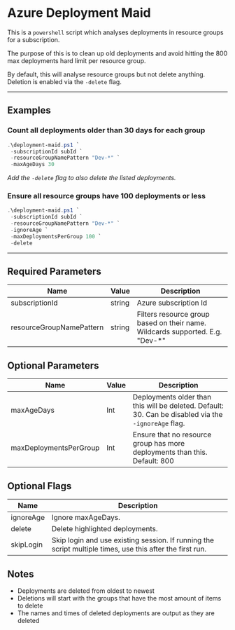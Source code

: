 # Azure Deployment Maid

This is a ```powershell``` script which analyses deployments in resource groups for a subscription.

The purpose of this is to clean up old deployments and avoid hitting the 800 max deployments hard limit per resource group.

By default, this will analyse resource groups but not delete anything. Deletion is enabled via the ```-delete``` flag.

---

## Examples
### Count all deployments older than 30 days for each group

```powershell
.\deployment-maid.ps1 `
 -subscriptionId subId `
 -resourceGroupNamePattern "Dev-*" `
 -maxAgeDays 30
```

_Add the ```-delete``` flag to also delete the listed deployments._

### Ensure all resource groups have 100 deployments or less
```powershell
.\deployment-maid.ps1 `
 -subscriptionId subId `
 -resourceGroupNamePattern "Dev-*" `
 -ignoreAge `
 -maxDeploymentsPerGroup 100 `
 -delete
```

---

## Required Parameters

| Name           | Value | Description |
| -------------- | ----- | ----------- |
| subscriptionId | string  | Azure subscription Id |
| resourceGroupNamePattern | string | Filters resource group based on their name. Wildcards supported. E.g. "Dev-*" |

## Optional Parameters

| Name      | Value | Description |
| --------- | ----- | ----------- |
| maxAgeDays | Int  | Deployments older than this will be deleted. Default: 30. Can be disabled via the ```-ignoreAge``` flag. |
| maxDeploymentsPerGroup | Int | Ensure that no resource group has more deployments than this. Default: 800 |

## Optional Flags

| Name      | Description |
| --------- | ----------- |
| ignoreAge | Ignore maxAgeDays. | 
| delete | Delete highlighted deployments. |
| skipLogin | Skip login and use existing session. If running the script multiple times, use this after the first run. |



## Notes
* Deployments are deleted from oldest to newest
* Deletions will start with the groups that have the most amount of items to delete
* The names and times of deleted deployments are output as they are deleted